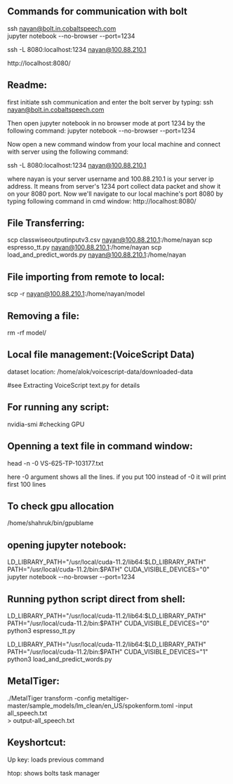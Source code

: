 
Commands for communication with bolt
-------------------------------------
ssh nayan@bolt.in.cobaltspeech.com      
jupyter notebook --no-browser --port=1234

ssh -L 8080:localhost:1234 nayan@100.88.210.1

http://localhost:8080/



Readme:
----------------------
first initiate ssh communication and enter the bolt server by typing: 
ssh nayan@bolt.in.cobaltspeech.com 

Then open jupyter notebook in no browser mode at port 1234 by the following command:
jupyter notebook --no-browser --port=1234


Now open a new command window from your local machine and connect with server using the following command:

ssh -L 8080:localhost:1234 nayan@100.88.210.1

where nayan is your server username and 100.88.210.1 is your server ip address. It means from server's 1234 port collect data packet and show it on your 8080 port. Now we'll navigate to our local machine's port 8080 by typing following command in cmd window:
http://localhost:8080/


File Transferring:
----------------------
scp classwiseoutputinputv3.csv nayan@100.88.210.1:/home/nayan
scp espresso_tt.py nayan@100.88.210.1:/home/nayan
scp load_and_predict_words.py nayan@100.88.210.1:/home/nayan

File importing from remote to local:
------------------------------------
scp -r nayan@100.88.210.1:/home/nayan/model

Removing a file:
----------------------
rm -rf model/


Local file management:(VoiceScript Data)
-------------------------------
dataset location: /home/alok/voicescript-data/downloaded-data

#see Extracting VoiceScript text.py for details



For running any script:
-----------------------
nvidia-smi          #checking GPU


Openning a text file in command window:
----------------------------------------------
head -n -0 VS-625-TP-103177.txt

here -0 argument shows all the lines. if you put 100 instead of -0 it will print first 100 lines


To check gpu allocation
--------------------------
/home/shahruk/bin/gpublame  

opening jupyter notebook:
---------------------------------
LD_LIBRARY_PATH="/usr/local/cuda-11.2/lib64:$LD_LIBRARY_PATH" PATH="/usr/local/cuda-11.2/bin:$PATH" CUDA_VISIBLE_DEVICES="0" jupyter notebook --no-browser --port=1234

Running python script direct from shell:
-----------------------------------------------
LD_LIBRARY_PATH="/usr/local/cuda-11.2/lib64:$LD_LIBRARY_PATH" PATH="/usr/local/cuda-11.2/bin:$PATH" CUDA_VISIBLE_DEVICES="0" python3 espresso_tt.py


LD_LIBRARY_PATH="/usr/local/cuda-11.2/lib64:$LD_LIBRARY_PATH" PATH="/usr/local/cuda-11.2/bin:$PATH" CUDA_VISIBLE_DEVICES="1" python3 load_and_predict_words.py



MetalTiger:
----------------------

./MetalTiger transform -config metaltiger-master/sample_models/lm_clean/en_US/spokenform.toml -input all_speech.txt \
        > output-all_speech.txt


Keyshortcut:
---------------
Up key: loads previous command

htop: shows bolts task manager
